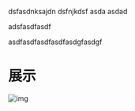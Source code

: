 dsfasdnksajdn
dsfnjkdsf
asda
asdad

adsfasdfasdf

asdfasdfasdfasdfasdgfasdgf

# 展示
 ![img](https://github.com/ai-llf/1111/blob/1.gif)

